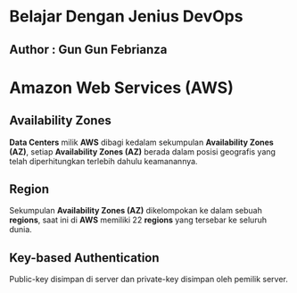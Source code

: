 # Belajar Dengan Jenius DevOps

## Author : Gun Gun Febrianza



# Amazon Web Services (AWS)



## Availability Zones

**Data Centers** milik **AWS** dibagi kedalam sekumpulan **Availability Zones (AZ)**, setiap **Availability Zones (AZ)** berada dalam posisi geografis yang telah diperhitungkan terlebih dahulu keamanannya. 



## Region

Sekumpulan **Availability Zones (AZ)** dikelompokan ke dalam sebuah **regions**, saat ini di **AWS** memiliki 22 **regions** yang tersebar ke seluruh dunia.



## Key-based Authentication

Public-key disimpan di server dan private-key disimpan oleh pemilik server.
